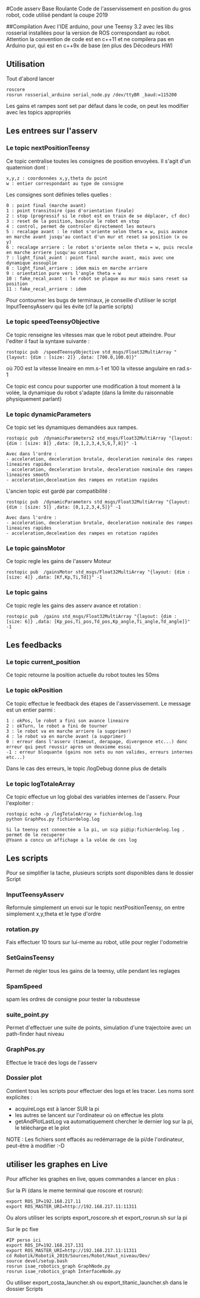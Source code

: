#Code asserv Base Roulante
Code de l'asservissement en position du gros robot, code utilisé pendant la coupe 2019

##Compilation 
Avec l'IDE arduino, pour une Teensy 3.2 avec les libs rosserial installées pour la version de ROS correspondant au robot.
Attention la convention de code est en c++11 et ne compilera pas en Arduino pur, qui est en c++9x de base (en plus des Décodeurs HW)

## Utilisation 

Tout d'abord lancer 
```
roscore
rosrun rosserial_arduino serial_node.py /dev/ttyBR _baud:=115200
```
Les gains et rampes sont set par défaut dans le code, on peut les modifier avec les topics appropriés

## Les entrees sur l'asserv

### Le topic nextPositionTeensy

Ce topic centralise toutes les consignes de position envoyées. Il s'agit d'un quaternion dont :

```
x,y,z : coordonnées x,y,theta du point
w : entier correspondant au type de consigne
```

Les consignes sont définies telles quelles :

```
0 : point final (marche avant)
1 : point transitoire (pas d'orientation finale)
2 : stop (progressif si le robot est en train de se déplacer, cf doc)
3 : reset de la position, bascule le robot en stop
4 : control, permet de controler directement les moteurs
5 : recalage avant : le robot s'oriente selon theta = w, puis avance en marche avant jusqu'au contact d'un mur et reset sa position (x ou y)
6 : recalage arriere : le robot s'oriente selon theta = w, puis recule en marche arriere jusqu'au contact
7 : light_final_avant : point final marche avant, mais avec une dynamique assouplie
8 : light_final_arriere : idem mais en marche arriere
9 : orientation pure vers l'angle theta = w
10 : fake_recal_avant : le robot se plaque au mur mais sans reset sa position
11 : fake_recal_arriere : idem
```
Pour contourner les bugs de terminaux, je conseille d'utiliser le script InputTeensyAsserv qui les évite (cf la partie scripts)

### Le topic speedTeensyObjective

Ce topic renseigne les vitesses max que le robot peut atteindre. Pour l'editer il faut la syntaxe suivante : 
```
rostopic pub  /speedTeensyObjective std_msgs/Float32MultiArray "{layout: {dim : [size: 2]} ,data: [700.0,100.0]}" 
```
où 700 est la vitesse lineaire en mm.s-1 et 100 la vitesse angulaire en rad.s-1

Ce topic est concu pour supporter une modification à tout moment à la volée, la dynamique du robot s'adapte (dans la limite du raisonnable physiquement parlant)

### Le topic dynamicParameters

Ce topic set les dynamiques demandées aux rampes. 
```
rostopic pub  /dynamicParameters2 std_msgs/Float32MultiArray "{layout: {dim : [size: 8]} ,data: [0,1,2,3,4,5,6,7,8]}" -1

Avec dans l'ordre :
- acceleration, deceleration brutale, deceleration nominale des rampes lineaires rapides
- acceleration, deceleration brutale, deceleration nominale des rampes lineaires smooth
- acceleration,deceleation des rampes en rotation rapides
```

L'ancien topic est gardé par compatibilité :

```
rostopic pub  /dynamicParameters std_msgs/Float32MultiArray "{layout: {dim : [size: 5]} ,data: [0,1,2,3,4,5]}" -1

Avec dans l'ordre :
- acceleration, deceleration brutale, deceleration nominale des rampes lineaires rapides
- acceleration,deceleation des rampes en rotation rapides
```
### Le topic gainsMotor 

Ce topic regle les gains de l'asserv Moteur
```
rostopic pub  /gainsMotor std_msgs/Float32MultiArray "{layout: {dim : [size: 4]} ,data: [Kf,Kp,Ti,Td]}" -1

```

### Le topic gains
Ce topic regle les gains des asserv avance et rotation :
```
rostopic pub  /gains std_msgs/Float32MultiArray "{layout: {dim : [size: 6]} ,data: [Kp_pos,Ti_pos,Td_pos,Kp_angle,Ti_angle,Td_angle]}" -1

```


## Les feedbacks 

### Le topic current_position

Ce topic retourne la position actuelle du robot toutes les 50ms 

### Le topic okPosition

Ce topic effectue le feedback des étapes de l'asservissement. Le message est un entier parmi :
```
1 : okPos, le robot a fini son avance lineaire
2 : okTurn, le robot a fini de tourner 
3 : le robot va en marche arriere (a supprimer)
4 : le robot va en marche avant (a supprimer)
0 : erreur dans l'asserv (timeout, derapage, divergence etc...) donc erreur qui peut reussir apres un deuxieme essai
-1 : erreur bloquante (gains non sets ou non valides, erreurs internes etc...)
```
Dans le cas des erreurs, le topic /logDebug donne plus de details

### Le topic logTotaleArray 

Ce topic effectue un log global des variables internes de l'asserv. Pour l'exploiter :
```
rostopic echo -p /logTotaleArray > fichierdelog.log
python GraphPos.py fichierdelog.log

Si la teensy est connectée a la pi, un scp pi@ip:fichierdelog.log . permet de le recuperer
@Yoann a concu un affichage a la volée de ces log
```


## Les scripts 

Pour se simplifier la tache, plusieurs scripts sont disponibles dans le dossier Script

### InputTeensyAsserv

Reformule simplement un envoi sur le topic nextPositionTeensy, on entre simplement x,y,theta et le type d'ordre

### rotation.py

Fais effectuer 10 tours sur lui-meme au robot, utile pour regler l'odometrie

### SetGainsTeensy

Permet de régler tous les gains de la teensy, utile pendant les reglages

### SpamSpeed 
spam les ordres de consigne pour tester la robustesse

### suite_point.py

Permet d'effectuer une suite de points, simulation d'une trajectoire avec un path-finder haut niveau

### GraphPos.py

Effectue le tracé des logs de l'asserv 

### Dossier plot

Contient tous les scripts pour effectuer des logs et les tracer.
Les noms sont explicites : 
- acquireLogs est à lancer SUR la pi
- les autres se lancent sur l'ordinateur où on effectue les plots
- getAndPlotLastLog va automatiquement chercher le dernier log sur la pi, le télécharge et le plot

NOTE : Les fichiers sont effacés au redémarrage de la pi/de l'ordinateur, peut-être à modifier :-D

## utiliser les graphes en Live

Pour afficher les graphes en live, qques commandes a lancer en plus : 

Sur la Pi (dans le meme terminal que roscore et rosrun): 
```
export ROS_IP=192.168.217.11
export ROS_MASTER_URI=http://192.168.217.11:11311
```
Ou alors utiliser les scripts export_roscore.sh et export_rosrun.sh sur la pi

Sur le pc fixe 
```
#IP perso ici
export ROS_IP=192.168.217.131
export ROS_MASTER_URI=http://192.168.217.11:11311
cd Robotik/Robotik_2019/Sources/Robot/Haut_niveau/Dev/
source devel/setup.bash
rosrun isae_robotics_graph GraphNode.py 
rosrun isae_robotics_graph InterfaceNode.py 
```
Ou utiliser export_costa_launcher.sh ou export_titanic_launcher.sh dans le dossier Scripts
